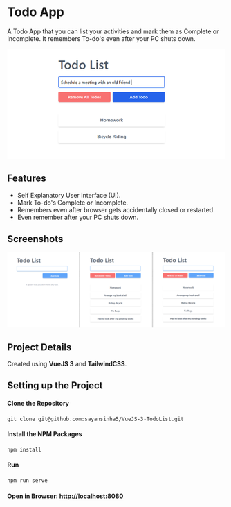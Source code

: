 # Todo App

A Todo App that you can list your activities and mark them as Complete or Incomplete. It remembers To-do's even after your PC shuts down.

![App Showcase](/images/thumb01.png "App Showcase")

## Features
- Self Explanatory User Interface (UI).
- Mark To-do's Complete or Incomplete.
- Remembers even after browser gets accidentally closed or restarted.
- Even remember after your PC shuts down.



## Screenshots
![App Showcase](/images/screenshots.png "App Showcase")


## Project Details
Created using <strong>VueJS 3</strong> and <strong>TailwindCSS</strong>.


## Setting up the Project

#### Clone the Repository
```
git clone git@github.com:sayansinha5/VueJS-3-TodoList.git
```

#### Install the NPM Packages
```
npm install
```

#### Run
```
npm run serve
```

#### Open in Browser: [http://localhost:8080](http://localhost:8080)
